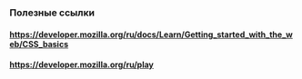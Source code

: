 ### Полезные ссылки
#### https://developer.mozilla.org/ru/docs/Learn/Getting_started_with_the_web/CSS_basics
####
####
####
####
####
####
####
####
####
####
####
####
####
####
####
#### https://developer.mozilla.org/ru/play
